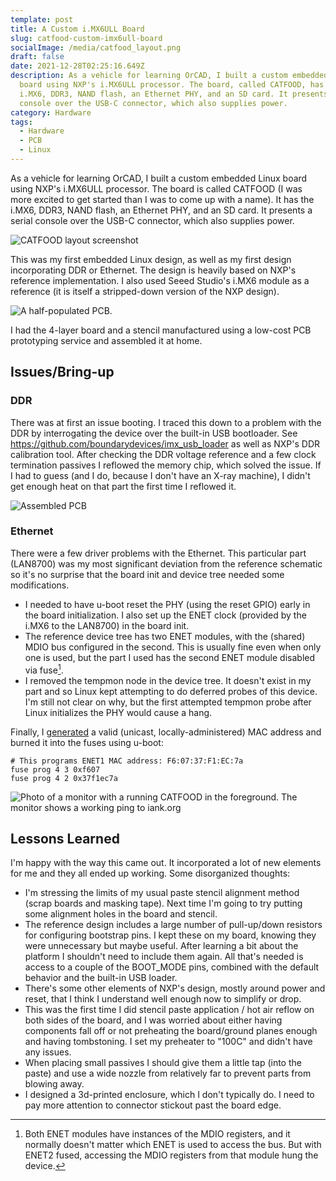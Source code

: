 ```yaml
---
template: post
title: A Custom i.MX6ULL Board
slug: catfood-custom-imx6ull-board
socialImage: /media/catfood_layout.png
draft: false
date: 2021-12-28T02:25:16.649Z
description: As a vehicle for learning OrCAD, I built a custom embedded Linux
  board using NXP's i.MX6ULL processor. The board, called CATFOOD, has the
  i.MX6, DDR3, NAND flash, an Ethernet PHY, and an SD card. It presents a serial
  console over the USB-C connector, which also supplies power.
category: Hardware
tags:
  - Hardware
  - PCB
  - Linux
---
```

As a vehicle for learning OrCAD, I built a custom embedded Linux board using NXP's i.MX6ULL processor. The board is called CATFOOD (I was more excited to get started than I was to come up with a name). It has the i.MX6, DDR3, NAND flash, an Ethernet PHY, and an SD card. It presents a serial console over the USB-C connector, which also supplies power.

![CATFOOD layout screenshot](/media/catfood_layout.png "CATFOOD layout screenshot")

This was my first embedded Linux design, as well as my first design incorporating DDR or Ethernet. The design is heavily based on NXP's reference implementation. I also used Seeed Studio's i.MX6 module as a reference (it is itself a stripped-down version of the NXP design).

![A half-populated PCB.](/media/catfood_paste.jpg "Half-populated CATFOOD")

I had the 4-layer board and a stencil manufactured using a low-cost PCB prototyping service and assembled it at home.

## Issues/Bring-up

### DDR

There was at first an issue booting. I traced this down to a problem with the DDR by interrogating the device over the built-in USB bootloader. See <https://github.com/boundarydevices/imx_usb_loader> as well as NXP's DDR calibration tool. After checking the DDR voltage reference and a few clock termination passives I reflowed the memory chip, which solved the issue. If I had to guess (and I do, because I don't have an X-ray machine), I didn't get enough heat on that part the first time I reflowed it.

![Assembled PCB](/media/catfood_assembled.jpg "Assembled PCB")

### Ethernet

There were a few driver problems with the Ethernet. This particular part (LAN8700) was my most significant deviation from the reference schematic so it's no surprise that the board init and device tree needed some modifications.

* I needed to have u-boot reset the PHY (using the reset GPIO) early in the board initialization. I also set up the ENET clock (provided by the i.MX6 to the LAN8700) in the board init.
* The reference device tree has two ENET modules, with the (shared) MDIO bus configured in the second. This is usually fine even when only one is used, but the part I used has the second ENET module disabled via fuse[^1].
* I removed the tempmon node in the device tree. It doesn't exist in my part and so Linux kept attempting to do deferred probes of this device. I'm still not clear on why, but the first attempted tempmon probe after Linux initializes the PHY would cause a hang.

Finally, I [generated](https://www.hellion.org.uk/cgi-bin/randmac.pl?scope=local&type=unicast) a valid (unicast, locally-administered) MAC address and burned it into the fuses using u-boot:

```
# This programs ENET1 MAC address: F6:07:37:F1:EC:7a
fuse prog 4 3 0xf607
fuse prog 4 2 0x37f1ec7a
```

![Photo of a monitor with a running CATFOOD in the foreground. The monitor shows a working ping to iank.org](/media/catfood_ping.jpg "Working Ethernet")

## Lessons Learned

I'm happy with the way this came out. It incorporated a lot of new elements for me and they all ended up working. Some disorganized thoughts:

* I'm stressing the limits of my usual paste stencil alignment method (scrap boards and masking tape). Next time I'm going to try putting some alignment holes in the board and stencil.
* The reference design includes a large number of pull-up/down resistors for configuring bootstrap pins. I kept these on my board, knowing they were unnecessary but maybe useful. After learning a bit about the platform I shouldn't need to include them again. All that's needed is access to a couple of the BOOT_MODE pins, combined with the default behavior and the built-in USB loader.
* There's some other elements of NXP's design, mostly around power and reset, that I think I understand well enough now to simplify or drop.
* This was the first time I did stencil paste application / hot air reflow on both sides of the board, and I was worried about either having components fall off or not preheating the board/ground planes enough and having tombstoning. I set my preheater to "100C" and didn't have any issues.
* When placing small passives I should give them a little tap (into the paste) and use a wide nozzle from relatively far to prevent parts from blowing away.
* I designed a 3d-printed enclosure, which I don't typically do. I need to pay more attention to connector stickout past the board edge.

[^1]: Both ENET modules have instances of the MDIO registers, and it normally doesn't matter which ENET is used to access the bus. But with ENET2 fused, accessing the MDIO registers from that module hung the device.
